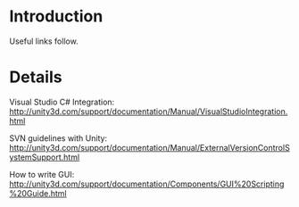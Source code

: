 # Introduction #
Useful links follow.

# Details #

Visual Studio C# Integration: http://unity3d.com/support/documentation/Manual/VisualStudioIntegration.html

SVN guidelines with Unity: http://unity3d.com/support/documentation/Manual/ExternalVersionControlSystemSupport.html

How to write GUI: http://unity3d.com/support/documentation/Components/GUI%20Scripting%20Guide.html